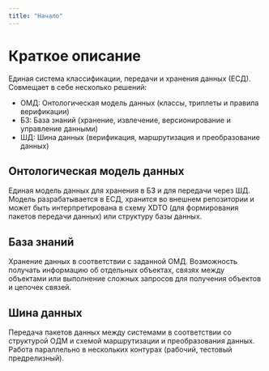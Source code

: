 ```yaml
---
title: "Начало"
---
```

# Краткое описание

Единая система классификации, передачи и хранения данных (ЕСД). Совмещает в себе несколько решений:

- ОМД: Онтологическая модель данных (классы, триплеты и правила верификации)
- БЗ: База знаний (хранение, извлечение, версионирование и управление данными)
- ШД: Шина данных (верификация, маршрутизация и преобразование данных)

## Онтологическая модель данных

Единая модель данных для хранения в БЗ и для передачи через ШД. Модель разрабатывается в ЕСД, хранится во внешнем репозитории и может быть интерпретирована в схему XDTO (для формирования пакетов передачи данных) или структуру базы данных.

## База знаний

Хранение данных в соответствии с заданной ОМД. Возможность получать информацию об отдельных объектах, связях между объектами или выполнение сложных запросов для получения объектов и цепочек связей.

## Шина данных

Передача пакетов данных между системами в соответствии со структурой ОДМ и схемой маршрутизации и преобразования данных. Работа параллельно в нескольких контурах (рабочий, тестовый предрелизный).
